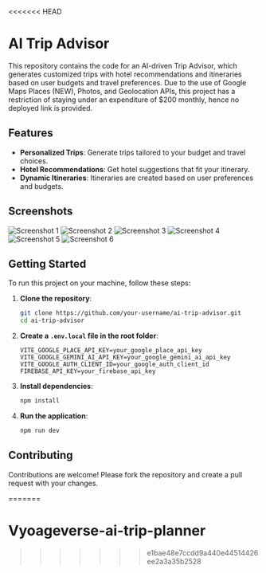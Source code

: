 <<<<<<< HEAD
# AI Trip Advisor

This repository contains the code for an AI-driven Trip Advisor, which generates customized trips with hotel recommendations and itineraries based on user budgets and travel preferences. Due to the use of Google Maps Places (NEW), Photos, and Geolocation APIs, this project has a restriction of staying under an expenditure of $200 monthly, hence no deployed link is provided.

## Features

- **Personalized Trips**: Generate trips tailored to your budget and travel choices.
- **Hotel Recommendations**: Get hotel suggestions that fit your itinerary.
- **Dynamic Itineraries**: Itineraries are created based on user preferences and budgets.

## Screenshots

![Screenshot 1](https://github.com/user-attachments/assets/1300f4a4-1a9e-409c-ba8a-46bca25721c0)
![Screenshot 2](https://github.com/user-attachments/assets/136b31f3-f3c9-4b31-a2de-3737d5109561)
![Screenshot 3](https://github.com/user-attachments/assets/8be09761-a8d1-4a0f-a365-425ddb4e688e)
![Screenshot 4](https://github.com/user-attachments/assets/b7dd2f12-291d-4645-9533-7cc5298ef6fe)
![Screenshot 5](https://github.com/user-attachments/assets/bd0cfefd-8aad-4b66-a516-58a899f86d3a)
![Screenshot 6](https://github.com/user-attachments/assets/c859c344-80fb-4222-8b06-f9225275189b)

## Getting Started

To run this project on your machine, follow these steps:

1. **Clone the repository**:
    ```bash
    git clone https://github.com/your-username/ai-trip-advisor.git
    cd ai-trip-advisor
    ```

2. **Create a `.env.local` file in the root folder**:
    ```plaintext
    VITE_GOOGLE_PLACE_API_KEY=your_google_place_api_key
    VITE_GOOGLE_GEMINI_AI_API_KEY=your_google_gemini_ai_api_key
    VITE_GOOGLE_AUTH_CLIENT_ID=your_google_auth_client_id
    FIREBASE_API_KEY=your_firebase_api_key
    ```

3. **Install dependencies**:
    ```bash
    npm install
    ```

4. **Run the application**:
    ```bash
    npm run dev
    ```

## Contributing

Contributions are welcome! Please fork the repository and create a pull request with your changes.

=======
# Vyoageverse-ai-trip-planner
>>>>>>> e1bae48e7ccdd9a440e44514426ee2a3a35b2528
